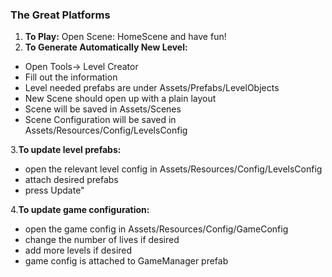 ###  The Great Platforms ###

1. **To Play:** Open Scene: HomeScene and have fun!
2. **To Generate Automatically New Level:**
  - Open Tools-> Level Creator
  - Fill out the information
  - Level needed prefabs are under Assets/Prefabs/LevelObjects
  - New Scene should open up with a plain layout
  - Scene will be saved in Assets/Scenes
  - Scene Configuration will be saved in Assets/Resources/Config/LevelsConfig
    
3.**To update level prefabs:**
  - open the relevant level config in Assets/Resources/Config/LevelsConfig
  - attach desired prefabs
  - press Update"
  
4.**To update game configuration:**
  - open the game config in Assets/Resources/Config/GameConfig
  - change the number of lives if desired
  - add more levels if desired
  - game config is attached to GameManager prefab
